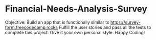 # Financial-Needs-Analysis-Survey

Objective: 
Build an app that is functionally similar to https://survey-form.freecodecamp.rocks 
Fulfill the user stories and pass all the tests to complete this project. 
Give it your own personal style. 
Happy Coding!
